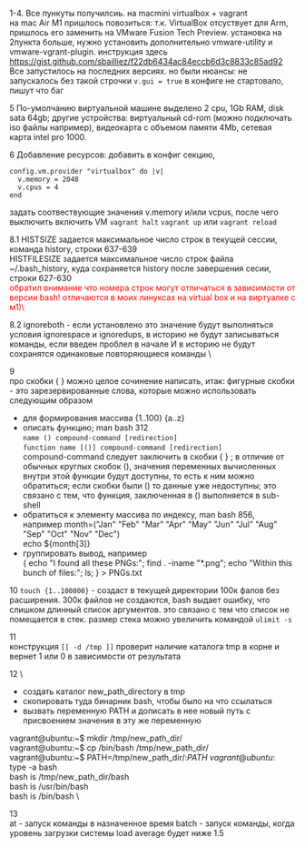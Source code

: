 1-4. Все пункуты получилсиь. на macmini virtualbox + vagrant\
на mac Air M1 пришлось повозиться: т.к. VirtualBox отсуствует для Arm, пришлось 
его заменить на VMware Fusion Tech Preview. установка на 2пункта больше, нужно 
установить дополнительно vmware-utility и vmware-vgrant-plugin. 
инструкция здесь https://gist.github.com/sbailliez/f22db6434ac84eccb6d3c8833c85ad92 
Все запустилось на последних версиях. но были нюансы: не запускалось без такой строчки `v.gui = true` в конфиге не стартовало, пишут что баг

5 По-умолчанию виртуальной машине выделено 2 cpu, 1Gb RAM, disk sata 64gb; 
другие устройства: виртуальный cd-rom (можно подключать iso файлы например), видеокарта с объемом памяти 4Mb, сетевая карта intel pro 1000.

6 Добавление ресурсов: добавить в конфиг секцию, 
```
config.vm.provider "virtualbox" do |v|
  v.memory = 2048
  v.cpus = 4
end
```
задать соотвествующие значения v.memory и/или vcpus, после чего выключить включить VM `vagrant halt` `vagrant up` или `vagrant reload`

8.1 
HISTSIZE задается максимальное число строк в текущей сессии, команда history, строки 637-639 \
HISTFILESIZE задается максимальное число строк файла ~/.bash_history, куда сохраняется history после завершения сесии, строки 627-630  
<span style="color:red"> обратил внимание что номера строк могут отличаться в зависимости от версии bash! отличаются в моих линуксах на virtual 
box и на виртуалке с м1)\

8.2 ignoreboth - если установлено это значение будут выполняться условия ignorespace и ignoredups, в историю не будут записываться команды, 
если введен проблел в начале И в историю не будут сохранятся одинаковые повторяющиеся команды \

9 \
про скобки { } можно целое сочинение написать, итак:
фигурные скобки - это зарезервированные слова, которые можно использовать следующим образом
- для формирования массива {1..100} {a..z}
- описать функцию; man bash 312 \
`name () compound-command [redirection]` \
`function name [()] compound-command [redirection] `\
compound-command следует заключить в скобки { } ; в отличие от обычных круглых скобок (), значения переменных вычисленных внутри этой функции будут доступны, то есть к ним можно обратиться; если скобки были () то данные уже недоступны; это связано с тем, что функция, заключенная в () выполняется в sub-shell
- обратиться к элементу массива по индексу, man bash 856, например 
month=("Jan" "Feb" "Mar" "Apr" "May" "Jun" "Jul" "Aug" "Sep" "Oct" "Nov" "Dec") \
echo ${month[3]}
- группировать вывод, например \
{ echo "I found all these PNGs:"; find . -iname "*.png"; echo "Within this bunch of files:"; ls; } > PNGs.txt


10 
`touch {1..100000}` - создаст в текущей директории 100к фалов без расширения. 300к файлов не создаются, bash выдает ошибку, что слишком длинный список аргументов. это связано с тем что список не помещается в стек. размер стека можно увеличить командой `ulimit -s`

11 \
конструкция `[[ -d /tmp ]]` проверит наличие каталога tmp в корне и вернет 1 или 0 в зависимости от результата

12 \
- создать каталог new_path_directory в tmp
- скопировать туда бинарник bash, чтобы было на что ссылаться
- вызвать переменную PATH и дописать в нее новый путь с присвоением значения в эту же переменную

vagrant@ubuntu:~$ mkdir /tmp/new_path_dir/ \
vagrant@ubuntu:~$ cp /bin/bash /tmp/new_path_dir/ \
vagrant@ubuntu:~$ PATH=/tmp/new_path_dir/:$PATH \
vagrant@ubuntu:~$ type -a bash \
bash is /tmp/new_path_dir/bash \
bash is /usr/bin/bash \
bash is /bin/bash \

13 \
at - запуск команды в назначенное время
batch - запуск команды, когда уровень загрузки системы load average будет ниже 1.5
